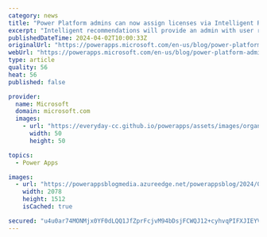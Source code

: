```yaml
---
category: news
title: "Power Platform admins can now assign licenses via Intelligent Recommendations – now in public preview!"
excerpt: "Intelligent recommendations will provide an admin with user recommendations in their organization who would benefit from having a Power Apps premium license.  This feature is now available Power Platform Admin Center and will allow Power Platform admins the ability to assign licenses, both directly and"
publishedDateTime: 2024-04-02T10:00:33Z
originalUrl: "https://powerapps.microsoft.com/en-us/blog/power-platform-admins-can-now-assign-licenses-via-intelligent-recommendations-now-in-public-preview/"
webUrl: "https://powerapps.microsoft.com/en-us/blog/power-platform-admins-can-now-assign-licenses-via-intelligent-recommendations-now-in-public-preview/"
type: article
quality: 56
heat: 56
published: false

provider:
  name: Microsoft
  domain: microsoft.com
  images:
    - url: "https://everyday-cc.github.io/powerapps/assets/images/organizations/microsoft.com-50x50.jpg"
      width: 50
      height: 50

topics:
  - Power Apps

images:
  - url: "https://powerappsblogmedia.azureedge.net/powerappsblog/2024/04/IR-Blog-1.png"
    width: 2078
    height: 1512
    isCached: true

secured: "u4u0ar74MONMjx0YF0dLQQ1JfZprFcjvM94bDsjFCWQJ12+cyhvqPIFXJIEYVDrfjRZo0P3FUDn1cT6wC34RPF+alhGjDJufYOVDKozyWGtuu7MyX1OrK5gAaTmTnOTCNjvWthGUQqLSpPiVVY6HMUGX59inDxRR0SL86yuEG3ZfrxFAZ9MFp6PaDUTkwlzBTpc/CKxhzkZo20vRvBTPs6f5aXbLBNPzmhd9SG1PM6OkGzDAjzPveoQ2gXLPye+3gf0Oy1V5PYOb2+I0blg4emm2QqRWcxYabIAYqJfVIxCxDYo46S7zOnoZFEuBSslaLk8NNlYsaFQLKTQfdOTwe+1xl+Vs8u363pLO0Jlvxhw=;OzADPZczhSG4btM8iTkXHA=="
---
```


